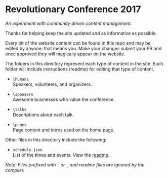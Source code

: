 # Revolutionary Conference 2017 

*An experiment with community driven content management.*

Thanks for helping keep the site updated and as informative as possible. 

Every bit of the website content can be found in this repo and may be edited by anyone; that means you. Make your changes submit your PR and once approved they will magically appear on the website.

The folders in this directory represent each type of content in the site. Each folder will include instructions (readme) for editing that type of content.

- `\humans`<br>
Speakers, volunteers, and organizers.

- `\sponsors`<br>
Awesome businesses who value the conference.

- `\talks`<br>
Descriptions about each talk.

- `\pages`<br>
Page content and intros used on the home page.

Other files in this directory include the following:

- `schedule.json` <br>List of the times and events. View the <a href="schedule.json.md">readme</a>.


*Note: Files prefixed with `.` or `_` and readme files are ignored by the compiler.*
